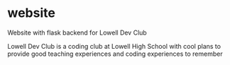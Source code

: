 # website
Website with flask backend for Lowell Dev Club

Lowell Dev Club is a coding club at Lowell High School with cool plans to provide good teaching experiences and coding experiences to remember
